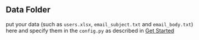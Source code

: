 ## Data Folder

put your data (such as `users.xlsx`, `email_subject.txt` and `email_body.txt`) here and specify them in the `config.py` as described in [Get Started](README.md#getting-started')
